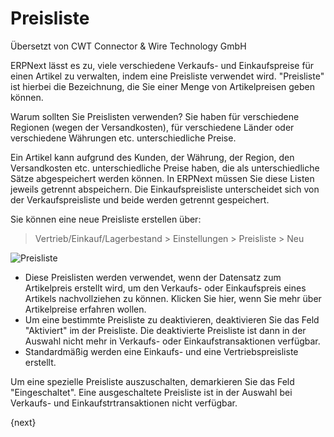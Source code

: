 # Preisliste

<span class="text-muted contributed-by">Übersetzt von CWT Connector & Wire Technology GmbH</span> 

ERPNext lässt es zu, viele verschiedene Verkaufs- und Einkaufspreise für einen Artikel zu verwalten, indem eine Preisliste verwendet wird. "Preisliste" ist hierbei die Bezeichnung, die Sie einer Menge von Artikelpreisen geben können.

Warum sollten Sie Preislisten verwenden? Sie haben für verschiedene Regionen (wegen der Versandkosten), für verschiedene Länder oder verschiedene Währungen etc. unterschiedliche Preise.

Ein Artikel kann aufgrund des Kunden, der Währung, der Region, den Versandkosten etc. unterschiedliche Preise haben, die als unterschiedliche Sätze abgespeichert werden können. In ERPNext müssen Sie diese Listen jeweils getrennt abspeichern. Die Einkaufspreisliste unterscheidet sich von der Verkaufspreisliste und beide werden getrennt gespeichert.

Sie können eine neue Preisliste erstellen über:

> Vertrieb/Einkauf/Lagerbestand > Einstellungen > Preisliste > Neu

<img class="screenshot" alt="Preisliste" src="{{docs_base_url}}/assets/img/price-list/price-list.png">

* Diese Preislisten werden verwendet, wenn der Datensatz zum Artikelpreis erstellt wird, um den Verkaufs- oder Einkaufspreis eines Artikels nachvollziehen zu können. Klicken Sie hier, wenn Sie mehr über Artikelpreise erfahren wollen.
* Um eine bestimmte Preisliste zu deaktivieren, deaktivieren Sie das Feld "Aktiviert" im der Preisliste. Die deaktivierte Preisliste ist dann in der Auswahl nicht mehr in Verkaufs- oder Einkaufstransaktionen verfügbar.
* Standardmäßig werden eine Einkaufs- und eine Vertriebspreisliste erstellt.

Um eine spezielle Preisliste auszuschalten, demarkieren Sie das Feld "Eingeschaltet". Eine ausgeschaltete Preisliste ist in der Auswahl bei Verkaufs- und Einkaufstrtransaktionen nicht verfügbar.

{next}
